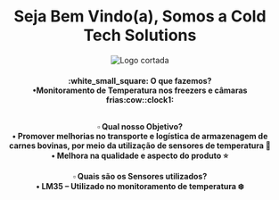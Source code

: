 <center> 
  <h1> Seja Bem Vindo(a), Somos a Cold Tech Solutions </h1>

![Logo cortada](https://user-images.githubusercontent.com/125835466/234414691-96f965ba-6bd7-4008-8025-50a0af75cd39.png)

<h4>:white_small_square: O que fazemos? <br/>
•Monitoramento de Temperatura nos freezers e câmaras frias:cow::clock1: <br/><br/>

:white_small_square: Qual nosso Objetivo? <br/>
• Promover melhorias no transporte e logística de armazenagem de carnes bovinas, por meio da utilização de sensores de temperatura :articulated_lorry: <br/>
• Melhora na qualidade e aspecto do produto :star:<br/>

:white_small_square: Quais são os Sensores utilizados? <br/>
•	LM35 – Utilizado no monitoramento de temperatura :snowflake: <br/>
<center/>
  
